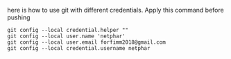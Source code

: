 here is how to use git with different credentials. Apply this command before pushing
```
git config --local credential.helper ""
git config --local user.name 'netphar'
git config --local user.email forfimm2018@gmail.com
git config --local credential.username netphar
```